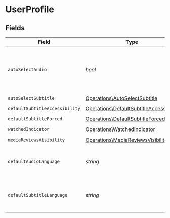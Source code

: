 # UserProfile


## Fields

| Field                                                                                              | Type                                                                                               | Required                                                                                           | Description                                                                                        | Example                                                                                            |
| -------------------------------------------------------------------------------------------------- | -------------------------------------------------------------------------------------------------- | -------------------------------------------------------------------------------------------------- | -------------------------------------------------------------------------------------------------- | -------------------------------------------------------------------------------------------------- |
| `autoSelectAudio`                                                                                  | *bool*                                                                                             | :heavy_check_mark:                                                                                 | If the account has automatically select audio and subtitle tracks enabled                          | true                                                                                               |
| `autoSelectSubtitle`                                                                               | [Operations\AutoSelectSubtitle](../../Models/Operations/AutoSelectSubtitle.md)                     | :heavy_check_mark:                                                                                 | N/A                                                                                                | 1                                                                                                  |
| `defaultSubtitleAccessibility`                                                                     | [Operations\DefaultSubtitleAccessibility](../../Models/Operations/DefaultSubtitleAccessibility.md) | :heavy_check_mark:                                                                                 | N/A                                                                                                | 1                                                                                                  |
| `defaultSubtitleForced`                                                                            | [Operations\DefaultSubtitleForced](../../Models/Operations/DefaultSubtitleForced.md)               | :heavy_check_mark:                                                                                 | N/A                                                                                                | 1                                                                                                  |
| `watchedIndicator`                                                                                 | [Operations\WatchedIndicator](../../Models/Operations/WatchedIndicator.md)                         | :heavy_check_mark:                                                                                 | N/A                                                                                                | 1                                                                                                  |
| `mediaReviewsVisibility`                                                                           | [Operations\MediaReviewsVisibility](../../Models/Operations/MediaReviewsVisibility.md)             | :heavy_check_mark:                                                                                 | N/A                                                                                                | 1                                                                                                  |
| `defaultAudioLanguage`                                                                             | *string*                                                                                           | :heavy_check_mark:                                                                                 | The preferred audio language for the account                                                       | ja                                                                                                 |
| `defaultSubtitleLanguage`                                                                          | *string*                                                                                           | :heavy_check_mark:                                                                                 | The preferred subtitle language for the account                                                    | en                                                                                                 |